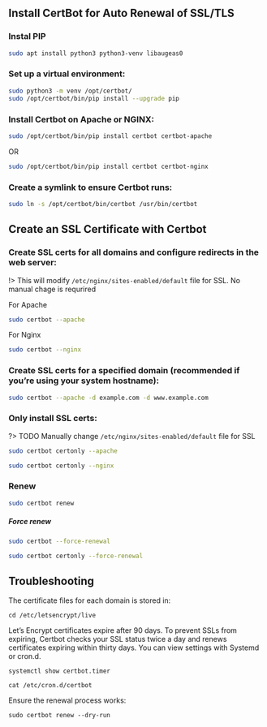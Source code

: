 ## Install CertBot for Auto Renewal of SSL/TLS

### Instal PIP

```bash
sudo apt install python3 python3-venv libaugeas0
```

### Set up a virtual environment:

```bash
sudo python3 -m venv /opt/certbot/
sudo /opt/certbot/bin/pip install --upgrade pip
```

### Install Certbot on Apache or NGINX:

```bash
sudo /opt/certbot/bin/pip install certbot certbot-apache
```

OR

```bash
sudo /opt/certbot/bin/pip install certbot certbot-nginx
```

### Create a symlink to ensure Certbot runs:

```bash
sudo ln -s /opt/certbot/bin/certbot /usr/bin/certbot
```

## Create an SSL Certificate with Certbot

### Create SSL certs for all domains and configure redirects in the web server:

!> This will modify `/etc/nginx/sites-enabled/default` file for SSL. No manual chage is requrired

For Apache

```bash
sudo certbot --apache
```

For Nginx

```bash
sudo certbot --nginx
```

### Create SSL certs for a specified domain (recommended if you’re using your system hostname):


```bash
sudo certbot --apache -d example.com -d www.example.com
```

### Only install SSL certs:

?> TODO Manually change `/etc/nginx/sites-enabled/default` file for SSL

```bash
sudo certbot certonly --apache
```

```bash
sudo certbot certonly --nginx
```

### Renew

```bash
sudo certbot renew
```

##### Force renew

```bash
sudo certbot --force-renewal

sudo certbot certonly --force-renewal
```

## Troubleshooting


The certificate files for each domain is stored in:

`cd /etc/letsencrypt/live`

Let’s Encrypt certificates expire after 90 days. To prevent SSLs from expiring, Certbot checks your SSL status twice a day and renews certificates expiring within thirty days. You can view settings with Systemd or cron.d.

`systemctl show certbot.timer`

`cat /etc/cron.d/certbot`

Ensure the renewal process works:

`sudo certbot renew --dry-run`
